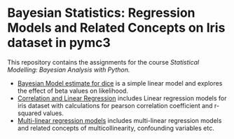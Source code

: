 # Bayesian Statistics: Regression Models and Related Concepts on Iris dataset in pymc3

This repository contains the assignments for the course *Statistical Modelling: Bayesian Analysis with Python.*
- [Bayesian Model estimate for dice](https://github.com/Vaneeza-7/Bayesian-Model-estimate-for-dice/blob/main/bayesian_model_diceRoll.ipynb) is a simple linear model and explores the effect of beta values on likelihood.
- [Correlation and Linear Regression](https://github.com/Vaneeza-7/Bayesian-Model-estimate-for-dice/blob/main/Correlation%20%26%20Linear%20Regression.ipynb) includes Linear regression models for iris dataset with calculations for pearson correlation coefficient and r-squared values.
- [Multi-linear regression models](https://github.com/Vaneeza-7/Bayesian-Model-estimate-for-dice/blob/main/Multiple%20Linear%20Model.ipynb) includes multi-linear regression models and related concepts of multicollinearity, confounding variables etc.

  
